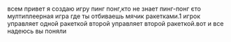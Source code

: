 всем привет я создаю игру пинг понг,кто не знает пинг-понг єто мултиплеерная игра где ты отбиваешь мячик ракетками.1 игрок управляет одной ракеткой второй управляет второй ракеткой.вот и все надеюсь вы поняли
